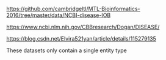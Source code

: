 https://github.com/cambridgeltl/MTL-Bioinformatics-2016/tree/master/data/NCBI-disease-IOB



https://www.ncbi.nlm.nih.gov/CBBresearch/Dogan/DISEASE/



https://blog.csdn.net/Elvira521yan/article/details/115279135



These datasets only contain a single entity type